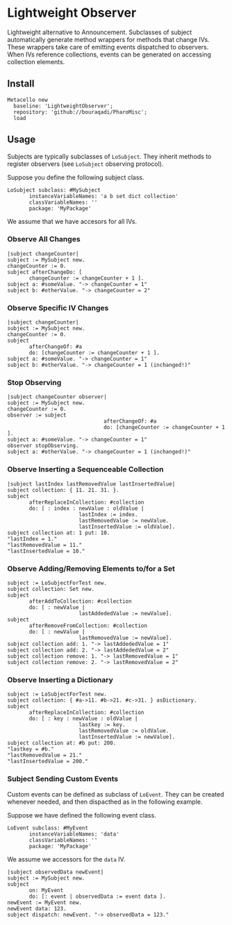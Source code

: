 # Lightweight Observer
Lightweight alternative to Announcement. Subclasses of subject automatically generate method wrappers for methods that change IVs. These wrappers take care 
of emitting events dispatched to observers. When IVs reference collections, events can be generated on accessing collection elements. 

## Install
```
Metacello new
  baseline: 'LightweightObserver';
  repository: 'github://bouraqadi/PharoMisc';
  load
```

## Usage
Subjects are typically subclasses of `LoSubject`. They inherit methods to register observers (see `LoSubject` observing protocol).

Suppose you define the following subject class.
```
LoSubject subclass: #MySubject
       instanceVariableNames: 'a b set dict collection'
       classVariableNames: ''
       package: 'MyPackage'
```

We assume that we have accesors for all IVs.

### Observe All Changes
```
|subject changeCounter|
subject := MySubject new.
changeCounter := 0.
subject afterChangeDo: [
       changeCounter := changeCounter + 1 ].
subject a: #someValue. "-> changeCounter = 1"
subject b: #otherValue. "-> changeCounter = 2"
```

### Observe Specific IV Changes
```
|subject changeCounter|
subject := MySubject new.
changeCounter := 0.
subject 
       afterChangeOf: #a 
       do: [changeCounter := changeCounter + 1 ].
subject a: #someValue. "-> changeCounter = 1"
subject b: #otherValue. "-> changeCounter = 1 (inchanged!)"
```

### Stop Observing
```
|subject changeCounter observer|
subject := MySubject new.
changeCounter := 0.
observer := subject 
                               afterChangeOf: #a 
                               do: [changeCounter := changeCounter + 1 ].
subject a: #someValue. "-> changeCounter = 1"
observer stopObserving.
subject a: #otherValue. "-> changeCounter = 1 (inchanged!)"
```

### Observe Inserting a Sequenceable Collection
```
|subject lastIndex lastRemovedValue lastInsertedValue|
subject collection: { 11. 21. 31. }.
subject 
       afterReplaceInCollection: #collection 
       do: [ : index : newValue : oldValue | 
                       lastIndex := index.
                       lastRemovedValue := newValue.
                       lastInsertedValue := oldValue].
subject collection at: 1 put: 10.
"lastIndex = 1."
"lastRemovedValue = 11."
"lastInsertedValue = 10."
```

### Observe Adding/Removing Elements to/for a Set
```
subject := LoSubjectForTest new.
subject collection: Set new.
subject 
       afterAddToCollection: #collection 
       do: [ : newValue | 
                       lastAddededValue := newValue].
subject 
       afterRemoveFromCollection: #collection 
       do: [ : newValue | 
                       lastRemovedValue := newValue].
subject collection add: 1. "-> lastAddededValue = 1"
subject collection add: 2. "-> lastAddededValue = 2"
subject collection remove: 1. "-> lastRemovedValue = 1"
subject collection remove: 2. "-> lastRemovedValue = 2"
```

### Observe Inserting a Dictionary
```
subject := LoSubjectForTest new.
subject collection: { #a->11. #b->21. #c->31. } asDictionary.
subject 
       afterReplaceInCollection: #collection 
       do: [ : key : newValue : oldValue | 
                       lastkey := key.
                       lastRemovedValue := oldValue.
                       lastInsertedValue := newValue].
subject collection at: #b put: 200.
"lastkey = #b."
"lastRemovedValue = 21."
"lastInsertedValue = 200."
```

### Subject Sending Custom Events
Custom events can be defined as subclass of `LoEvent`. They can be created whenever needed, and then dispacthed as in the following example.

Suppose we have defined the following event class.
```
LoEvent subclass: #MyEvent
       instanceVariableNames: 'data'
       classVariableNames: ''
       package: 'MyPackage'
```

We assume we accessors for the `data` IV.

```
|subject observedData newEvent|
subject := MySubject new.
subject 
       on: MyEvent 
       do: [: event | observedData := event data ].
newEvent := MyEvent new.
newEvent data: 123.
subject dispatch: newEvent. "-> observedData = 123."
